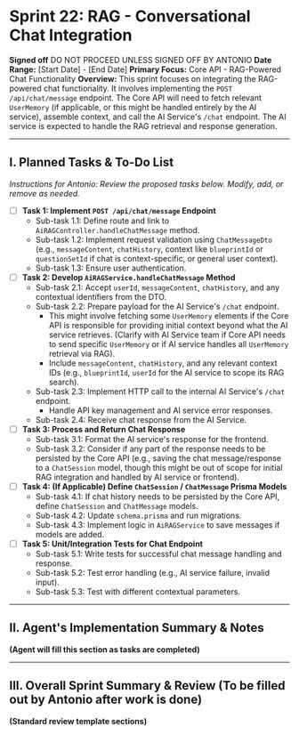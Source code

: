# Sprint 22: RAG - Conversational Chat Integration

**Signed off** DO NOT PROCEED UNLESS SIGNED OFF BY ANTONIO
**Date Range:** [Start Date] - [End Date]
**Primary Focus:** Core API - RAG-Powered Chat Functionality
**Overview:** This sprint focuses on integrating the RAG-powered chat functionality. It involves implementing the `POST /api/chat/message` endpoint. The Core API will need to fetch relevant `UserMemory` (if applicable, or this might be handled entirely by the AI service), assemble context, and call the AI Service's `/chat` endpoint. The AI service is expected to handle the RAG retrieval and response generation.

---

## I. Planned Tasks & To-Do List

*Instructions for Antonio: Review the proposed tasks below. Modify, add, or remove as needed.*

- [ ] **Task 1: Implement `POST /api/chat/message` Endpoint**
    - Sub-task 1.1: Define route and link to `AiRAGController.handleChatMessage` method.
    - Sub-task 1.2: Implement request validation using `ChatMessageDto` (e.g., `messageContent`, `chatHistory`, context like `blueprintId` or `questionSetId` if chat is context-specific, or general user context).
    - Sub-task 1.3: Ensure user authentication.
- [ ] **Task 2: Develop `AiRAGService.handleChatMessage` Method**
    - Sub-task 2.1: Accept `userId`, `messageContent`, `chatHistory`, and any contextual identifiers from the DTO.
    - Sub-task 2.2: Prepare payload for the AI Service's `/chat` endpoint.
        - This might involve fetching some `UserMemory` elements if the Core API is responsible for providing initial context beyond what the AI service retrieves. (Clarify with AI Service team if Core API needs to send specific `UserMemory` or if AI service handles all `UserMemory` retrieval via RAG).
        - Include `messageContent`, `chatHistory`, and any relevant context IDs (e.g., `blueprintId`, `userId` for the AI service to scope its RAG search).
    - Sub-task 2.3: Implement HTTP call to the internal AI Service's `/chat` endpoint.
        - Handle API key management and AI service error responses.
    - Sub-task 2.4: Receive chat response from the AI Service.
- [ ] **Task 3: Process and Return Chat Response**
    - Sub-task 3.1: Format the AI service's response for the frontend.
    - Sub-task 3.2: Consider if any part of the response needs to be persisted by the Core API (e.g., saving the chat message/response to a `ChatSession` model, though this might be out of scope for initial RAG integration and handled by AI service or frontend).
- [ ] **Task 4: (If Applicable) Define `ChatSession` / `ChatMessage` Prisma Models**
    - Sub-task 4.1: If chat history needs to be persisted by the Core API, define `ChatSession` and `ChatMessage` models.
    - Sub-task 4.2: Update `schema.prisma` and run migrations.
    - Sub-task 4.3: Implement logic in `AiRAGService` to save messages if models are added.
- [ ] **Task 5: Unit/Integration Tests for Chat Endpoint**
    - Sub-task 5.1: Write tests for successful chat message handling and response.
    - Sub-task 5.2: Test error handling (e.g., AI service failure, invalid input).
    - Sub-task 5.3: Test with different contextual parameters.

---

## II. Agent's Implementation Summary & Notes

**(Agent will fill this section as tasks are completed)**

---

## III. Overall Sprint Summary & Review (To be filled out by Antonio after work is done)

**(Standard review template sections)**
